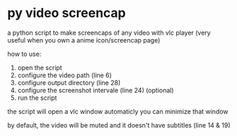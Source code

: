 # py video screencap
a python script to make screencaps of any video with vlc player (very useful when you own a anime icon/screencap page)

how to use:
1. open the script
2. configure the video path (line 6)
3. configure output directory (line 28)
4. configure the screenshot intervale (line 24) (optional)
5. run the script 

the script will open a vlc window automaticly
you can minimize that window

by default, the  video will be muted and it doesn't have subtitles (line 14 & 19)
